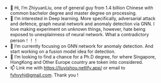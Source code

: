 - 👋 Hi, I’m ZhiyuanLiu, one of general guy from 1.4 billion Chinese with common bachelor degree and master degree on processing.
- 👀 I’m interested in Deep learning. More specifically, adversarial attack and defence, graph neural network and anomaly detection via GNN. l love making experiment on unknown things, however, hate being exposed to unexplainness of neural network. What a contradictory person！！！
- 🌱 I’m currently focusing on GNN network for anomaly detection. And start working on a fusion model idea for detection.
- 💞️ I’m looking to find a chance for a Ph.D degree, for where Singapore, HongKong and Other Europe country are token into considered. 
- 📫 Link me with https://liuyishou.netlify.app/ or email to fyhvyhj@gmail.com. Thank you !

<!---
liuyishoua/liuyishoua is a ✨ special ✨ repository because its `README.md` (this file) appears on your GitHub profile.
You can click the Preview link to take a look at your changes.
--->
